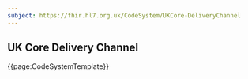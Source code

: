 ```yaml
---
subject: https://fhir.hl7.org.uk/CodeSystem/UKCore-DeliveryChannel
---
```

## UK Core Delivery Channel

{{page:CodeSystemTemplate}}